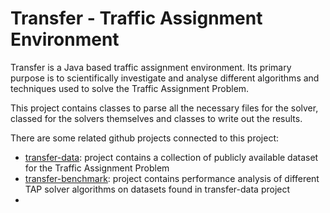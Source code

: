 Transfer - Traffic Assignment Environment
========

Transfer is a Java based traffic assignment environment. Its primary purpose is to scientifically investigate and analyse different algorithms and techniques used to solve the Traffic Assignment Problem.

This project contains classes to parse all the necessary files for the solver, classed for the solvers themselves and classes to write out the results.

There are some related github projects connected to this project:
* [transfer-data](http://github.com/gabormakrai/trasfer-data): project contains a collection of publicly available dataset for the Traffic Assignment Problem
* [transfer-benchmark](http://github.com/gabormakrai/transfer-benchmark): project contains performance analysis of different TAP solver algorithms on datasets found in transfer-data project
* 

